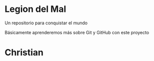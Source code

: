# Legion del Mal
Un repositorio para conquistar el mundo

Básicamente aprenderemos más sobre Git y GitHub con este proyecto

# Christian

